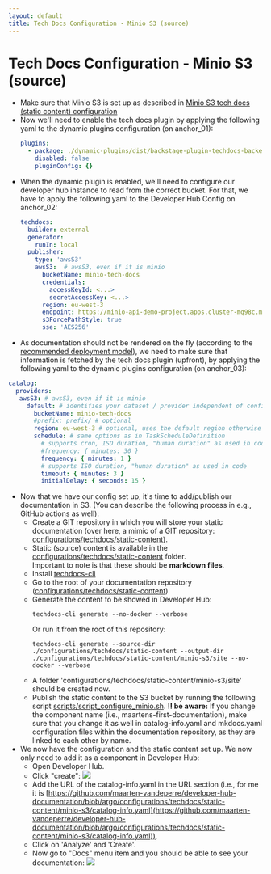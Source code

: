 ```yaml
---
layout: default
title: Tech Docs Configuration - Minio S3 (source)
---
```


# Tech Docs Configuration - Minio S3 (source)

* Make sure that Minio S3 is set up as described in [Minio S3 tech docs (static content) configuration](https://maarten-vandeperre.github.io/developer-hub-documentation/techdocs_minio/infra_setup_techdocs_minio.html)
* Now we'll need to enable the tech docs plugin by applying the following yaml to the dynamic plugins configuration (on anchor_01):
    ```yaml
    plugins:
      - package: ./dynamic-plugins/dist/backstage-plugin-techdocs-backend-dynamic
        disabled: false
        pluginConfig: {}
    ```
* When the dynamic plugin is enabled, we'll need to configure our developer hub instance to read from the correct bucket.
  For that, we have to apply the following yaml to the Developer Hub Config on anchor_02:
    ```yaml
    techdocs:
      builder: external
      generator:
        runIn: local
      publisher:
        type: 'awsS3'
        awsS3:  # awsS3, even if it is minio
          bucketName: minio-tech-docs
          credentials:
            accessKeyId: <...>
            secretAccessKey: <...>
          region: eu-west-3
          endpoint: https://minio-api-demo-project.apps.cluster-mq98c.mq98c.sandbox870.opentlc.com
          s3ForcePathStyle: true
          sse: 'AES256'
    ```
* As documentation should not be rendered on the fly (according to the [recommended deployment model](https://backstage.io/docs/features/techdocs/architecture/)),
  we need to make sure that information is fetched by the tech docs plugin (upfront),
  by applying the following yaml to the dynamic plugins configuration (on anchor_03):
```yaml
catalog:
  providers:
   awsS3: # awsS3, even if it is minio
     default: # identifies your dataset / provider independent of config changes
       bucketName: minio-tech-docs
       #prefix: prefix/ # optional
       region: eu-west-3 # optional, uses the default region otherwise
       schedule: # same options as in TaskScheduleDefinition
         # supports cron, ISO duration, "human duration" as used in code
         #frequency: { minutes: 30 }
         frequency: { minutes: 1 }
         # supports ISO duration, "human duration" as used in code
         timeout: { minutes: 3 }
         initialDelay: { seconds: 15 }
```
* Now that we have our config set up, it's time to add/publish our documentation in S3.
  (You can describe the following process in e.g., GitHub actions as well):
    * Create a GIT repository in which you will store your static documentation (over here, a mimic of a GIT repository: [configurations/techdocs/static-content](https://github.com/maarten-vandeperre/developer-hub-documentation/tree/argo/configurations/techdocs/static-content)).
    * Static (source) content is available in the [configurations/techdocs/static-content](https://github.com/maarten-vandeperre/developer-hub-documentation/tree/argo/configurations/techdocs/static-content/minio-s3/docs) folder.  
      Important to note is that these should be **markdown files**.
    * Install [techdocs-cli](https://backstage.io/docs/features/techdocs/cli/)
    * Go to the root of your documentation repository ([configurations/techdocs/static-content](https://github.com/maarten-vandeperre/developer-hub-documentation/tree/argo/configurations/techdocs/static-content/minio-s3/docs))
    * Generate the content to be showed in Developer Hub:
      ```shell
      techdocs-cli generate --no-docker --verbose
      ```
      Or run it from the root of this repository:
      ```shell
      techdocs-cli generate --source-dir ./configurations/techdocs/static-content --output-dir ./configurations/techdocs/static-content/minio-s3/site --no-docker --verbose
      ```
    * A folder 'configurations/techdocs/static-content/minio-s3/site' should be created now.
    * Publish the static content to the S3 bucket by running the following script [scripts/script_configure_minio.sh](https://github.com/maarten-vandeperre/developer-hub-documentation/tree/argo/scripts/script_configure_minio.sh). 
      **!! be aware:** If you change the component name (i.e., maartens-first-documentation), make sure that you change it as well
      in catalog-info.yaml and mkdocs.yaml configuration files within the documentation repository, as they are linked to each other by name.
* We now have the configuration and the static content set up. We now only need to add it as a component in Developer Hub:
    * Open Developer Hub.
    * Click "create":
      <img src="https://raw.githubusercontent.com/maarten-vandeperre/developer-hub-documentation/argo/images/techdocs_add_component.png" class="large">
    * Add the URL of the catalog-info.yaml in the URL section (i.e., for me it is [https://github.com/maarten-vandeperre/developer-hub-documentation/blob/argo/configurations/techdocs/static-content/minio-s3/catalog-info.yaml](https://github.com/maarten-vandeperre/developer-hub-documentation/blob/argo/configurations/techdocs/static-content/minio-s3/catalog-info.yaml)).
    * Click on 'Analyze' and 'Create'.
    * Now go to "Docs" menu item and you should be able to see your documentation:
      <img src="https://raw.githubusercontent.com/maarten-vandeperre/developer-hub-documentation/argo/images/techdocs_maartens_first_documentation.png" class="large">